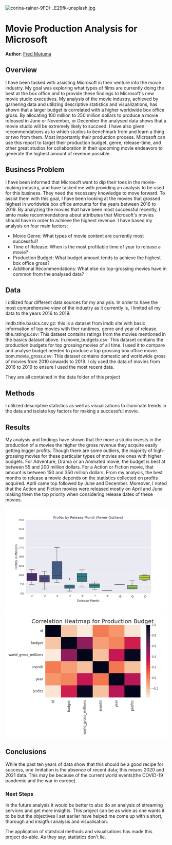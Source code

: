 ![corina-rainer-9FDI-_E29fk-unsplash.jpg](./images/corina-rainer-9FDI-_E29fk-unsplash.jpg)

# Movie Production Analysis for Microsoft

**Author**: [Fred Mutuma](mailto:fred.mutuma@school.moringaschool.com)

## Overview

I have been tasked with assisting Microsoft in their venture into the movie industry. My goal was exploring what types of films are currently doing the best at the box office and to provide these findings to Microsoft's new movie studio executives. My analysis of the movie industry, achieved by garnering data and utilizing descriptive statistics and visualizations, has shown that a larger budget is correlated with a higher worldwide box office gross. By allocating 100 million to 250 million dollars to produce a movie released in June or November, or December the analysed data shows that a movie studio will be extremely likely to succeed. I have also given recommendations as to which studios to benchmark from and learn a thing or two from them. Most importantly their production process. Microsoft can use this report to target their production budget, genre, release-time, and other great studios for collaboration in their upcoming movie endeavors to generate the highest amount of revenue possible.

## Business Problem

I have been informed that Microsoft want to dip their toes in the movie-making industry, and have tasked me with providing an analysis to be used for this business. They need the necessary knowledge to move forward. To assist them with this goal, I have been looking at the movies that grossed highest in worldwide box office amounts for the years between 2016 to 2019. By analyzing the movies that have been most successful recently, I amto make recommendations about attributes that Microsoft's movies should have in order to achieve the highest revenue. I have based my analysis on four main factors:

* Movie Genre: What types of movie content are currently most successful?
* Time of Release: When is the most profitable time of year to release a movie?
* Production Budget: What budget amount tends to achieve the highest box office gross?
* Additional Recommendations: What else do top-grossing movies have in common from the analysed data?

## Data
I utilized four different data sources for my analysis. In order to have the most comprehensive view of the industry as it currently is, I limited all my data to the years 2016 to 2019.

imdb.title.basics.csv.gz: this is a dataset from imdb site with basic information of top movies with ther runtimes, genre and year of release.
title.ratings.csv: This dataset contains ratings from the movies mentioned in the basics dataset above.
tn.movie_budgets.csv: This dataset contains the production budgets for top grossing movies of all time. I used it to compare and analyse budget needed to produce a top grossing box office movie.
bom.movie_gross.csv: This dataset contains domestic and worldwide gross of movies from 2010 onwards to 2019. I oly used the data of movies from 2016 to 2019 to ensure I used the most recent data.

They are all contained in the data folder of this project


## Methods

I utilized descriptive statistics as well as
visualizations to illuminate trends in the data and isolate key factors for making a successful movie.

## Results

My analysis and findings have shown that the more a studio invests in the production of a movies the higher the gross revenue they acquire easily getting bigger profits. Though there are some outliers, the majority of high-grossing movies for these particular types of movies are ones with higher budgets. For Adventure, Drama or an Animated movie, the budget is best at between 55 and 200 million dollars. For a Action or Fiction movie, that amount is between 150 and 350 million dollars. From my analysis, the best months to release a movie depends on the statistics collected on profits acquired. April came top followed by June and December. Moreover, I noted that the Action and Fiction movies were released mostly on April and June making them the top priority when considering release dates of these movies.

![fig12.png](./images/fig12.png)
![fig4.png](./images/fig4.png)


## Conclusions

While the past ten years of data show that this should be a good recipe for success, one limitation is the absence of recent data; this means 2020 and 2021 data. This may be because of the current world events(the COVID-19 pandemic and the war in europe).

### Next Steps

In the future analysis it would be better to also do an analysis of streaming services and get more insights. This project can be as wide as one wants it to be but the objectives I set earlier have helped me come up with a short, thorough and insigtful analysis and visualisation.

The application of statstical methods and visualsations has made this project do-able. As they say; statistics don't lie.
